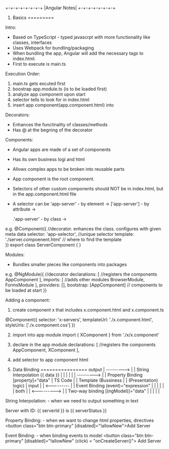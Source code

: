 +-+-+-+-+-+-+-+
|Angular Notes|
+-+-+-+-+-+-+-+

1. Basics
=========

Intro:
* Based on TypeScript - typed javascrpt with more functionality like classes, interfaces
* Uses Webpack for bundling/packaging
* When bundling the app, Angular will add the necessary <script></script> tags to index.html.
* First to execute is main.ts


Execution Order:
1. main.ts gets excuted first
2. boostrap app.module.ts (is to be loaded first)
3. analyze app component upon start
4. selector tells to look for <app-root></app-root> in index.html
5. insert app component(app.component.html) into <app-root>


Decorators:
* Enhances the functinality of classes/methods
* Has @ at the begning of the decorator


Components:
* Angular apps are made of a set of components
* Has its own business logi and html
* Allows complex apps to be broken into reusable parts
* App component is the root component.
* Selectors of other custom components should NOT be in index.html, but in the app.component.html file

* A selector can be
'app-server' - by element -> <app-server>
['app-server'] - by attribute -> <div app-server>
.'app-server' - by class -> <div class="app-server">

e.g.
@Component({ //decorator. enhances the class. configures with given meta data
    selector: 'app-selector', //unique selector
    template: './server.compoenent.html' // where to find the template  
})
export class ServerComponent {
}


Modules:
* Bundles smaller pieces like components into packages

e.g.
@NgModule({ //decorator
  declarations: [ //registers the components
    AppComponent
  ],
  imports: [ //adds other modules
    BrowserModule,
    FormsModule
  ],
  providers: [],
  bootstrap: [AppComponent] // components to be loaded at start 
})


Adding a component:
1. create component x that includes x.component.html and x.component.ts

@Component({
  selector: 'x-servers',
  templateUrl: './x.component.html',
  styleUrls: ['./x.component.css']
})

2. import into app module
import { XComponent } from './x/x.component'
3. declare in the app module
declarations: [ //registers the components
    AppComponent,
    XComponent
  ],
4. add selector to app component html
<app-x></app-x>


2. Data Binding
================
                      output
            |        --------->                         |
            |    String Interpolation {{ data }}        |
            |                                           |
            |                                           |
            |        --------->                         |
            |    Property Binding [property]="data"     |
    TS Code |                                           |  Template 
(Bussiness  |                                           | (Presentation)
 logic)     |          input                            |
            |        <---------                         |
            |    Event Binding (event)="expression"     |
            |                                           |
            |                                           |
            |          both                             |
            |        <--------->                        |
            |    Two-way binding [(ngModel)]="data"     |
            |                                           |
            |                                           |
                        
String Interpolation: - when we need to output something in text
<p>Server with ID: {{ serverId }} is {{ serverStatus }}</p>

Property Binding: - when we want to change html properties, directives
<button class="btn btn-primary" [disabled]="!allowNew">Add Server</button>

Event Binding: - when binding events to model
<button 
  class="btn btn-primary" [disabled]="!allowNew"
  (click) = "onCreateServer()">
  Add Server</button>
